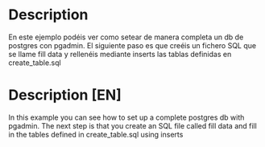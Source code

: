 # Description
En este ejemplo podéis ver como setear de manera completa un db de postgres con pgadmin. El siguiente paso es que creéis un fichero SQL que se llame fill data y rellenéis mediante inserts las tablas definidas en create_table.sql

# Description [EN]
In this example you can see how to set up a complete postgres db with pgadmin. The next step is that you create an SQL file called fill data and fill in the tables defined in create_table.sql using inserts